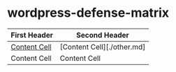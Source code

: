 # wordpress-defense-matrix


| First Header  | Second Header |
| ------------- | ------------- |
| [Content Cell](https://google.com)  | [Content Cell][./other.md]  |
| Content Cell  | Content Cell  |